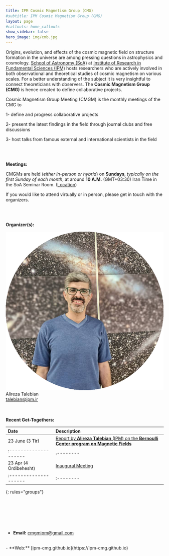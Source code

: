 ```yaml
---
title: IPM Cosmic Magnetism Group (CMG)
#subtitle: IPM Cosmic Magnetism Group (CMG)
layout: page
#callouts: home_callouts
show_sidebar: false
hero_image: img/cmb.jpg
---
```


Origins, evolution, and effects of the cosmic magnetic field on structure formation in the universe are among pressing questions in astrophysics and cosmology.  [School of Astronomy (SoA)](https://astro.ipm.ac.ir/) at [Institute of Research in Fundamental Sciences (IPM)](https://www.ipm.ir/) hosts researchers who are actively involved in both observational and theoretical studies of cosmic magnetism on various scales. For a better understanding of the subject it is very insightful to connect theoreticians with observers. The **Cosmic Magnetism Group (CMG)** is hence created to define collaborative projects.

Cosmic Magnetism Group Meeting (CMGM) is the monthly meetings of the CMG to

1- define and progress collaborative projects

2- present the latest findings in the field through journal clubs and free discussions

3- host talks from famous external and international scientists in the field



<!--
 at the SoA in the IPM. 
--->
<!--- Here are another way to add comments in Markdown:)
		[//]: # (comment) 
--->

<br><br>

**Meetings:**

CMGMs are held (*either in-person or hybrid*) on  **Sundays**, *typically on the first Sunday of each month*, at around **10 A.M.** (GMT+03:30) Iran Time in the SoA Seminar Room. ([Location](https://www.google.com/maps/place/Institute+for+Astronomy/@35.8039058,51.4900625,17z/data=!4m5!3m4!1s0x3f8e051f03317155:0xb31622adb7a45cc1!8m2!3d35.8053223!4d51.4915255))

If you would like to attend virtually or in person, please get in touch with the organizers.

<br>
<br>

**Organizer(s):**

<div class="container">
  <img src="img/alireza.png" class="image is-128x128">
  <div class="overlay">
  	Alireza Talebian
  	<br>
  	<a href = "mailto: talebian@ipm.ir"> talebian@ipm.ir </a>
  </div>
</div>

<br>
<br>

**Recent Get-Togethers:**


| Date                | Description |
|:--------------------|:--------|
|23 June (3 Tir)      | [Report by **Alireza Talebian** (IPM) on the **Bernoulli Center program on Magnetic Fields**](/Meetings/arxiv/23_06_2024_Alireza_Talebian_Bernoulli_Program) |
|:--------------------|:--------|:---------|:---------|
|23 Apr (4 Ordibehesht) |[Inaugural Meeting](/Meetings/arxiv/23_04_2024_Inaugural_Meeting) |
|:--------------------|:--------|:---------|:---------|
{: rules="groups"}


<br>
<br>
<!---
**Current Status:**
--->
<br>
<br>
<br>

- **Email:**
<a href = "mailto: cmgmipm@gmail.com"> cmgmipm@gmail.com </a>
<br>
- **Web:** [ipm-cmg.github.io](https://ipm-cmg.github.io)



<!---
email: **cmgmipm@gmail.com**

web: **https://ipm-cmg.github.io**

Special thanks to S.Mohammad Hosseinirad for his invaluable contributions to this website.

[https://github.com/ipm-oam](https://github.com/ipm-oam/ipm-oam.github.io)

[ipm-oam.github.io](https://ipm-oam.github.io)
--->

